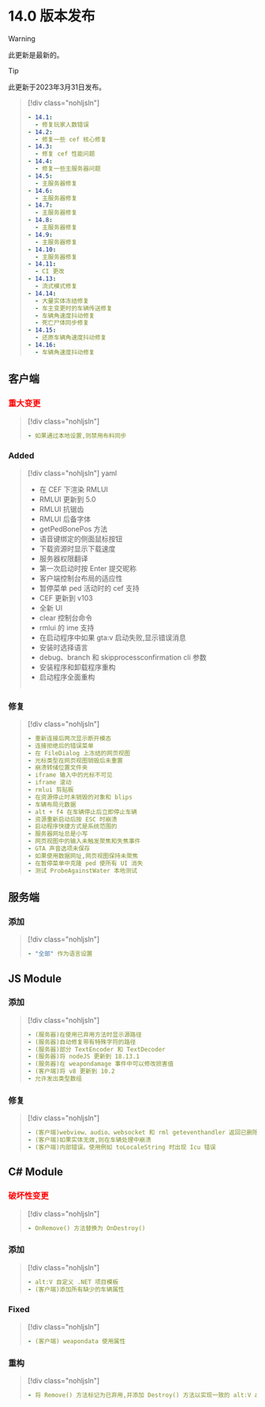 # 14.0 版本发布 

> [!WARNING]
> 此更新是最新的。

> [!TIP]  
> 此更新于2023年3月31日发布。

> [!div class="nohljsln"] 
>```yaml
>- 14.1:  
>   - 修复玩家人数错误
>- 14.2:  
>   - 修复一些 cef 核心修复
>- 14.3:
>   - 修复 cef 性能问题
>- 14.4:  
>   - 修复一些主服务器问题
>- 14.5:  
>   - 主服务器修复
>- 14.6:
>   - 主服务器修复
>- 14.7:  
>   - 主服务器修复
>- 14.8:  
>   - 主服务器修复 
>- 14.9:
>   - 主服务器修复
>- 14.10: 
>   - 主服务器修复
>- 14.11:
>   - CI 更改
>- 14.13:
>   - 流式模式修复
>- 14.14:
>   - 大量实体冻结修复   
>   - 车主变更时的车辆传送修复
>   - 车辆角速度抖动修复  
>   - 死亡尸体同步修复
>- 14.15:
>   - 还原车辆角速度抖动修复
>- 14.16:
>   - 车辆角速度抖动修复
>```

## 客户端

### <span style="color: red;">重大变更</span>

> [!div class="nohljsln"] 
> ```yaml
>- 如果通过本地设置,则禁用布料同步  
> ```

### Added

> [!div class="nohljsln"]
yaml
>- 在 CEF 下渲染 RMLUI  
>- RMLUI 更新到 5.0  
>- RMLUI 抗锯齿  
>- RMLUI 后备字体
>- getPedBonePos 方法
>- 语音键绑定的侧面鼠标按钮
>- 下载资源时显示下载速度  
>- 服务器权限翻译
>- 第一次启动时按 Enter 提交昵称
>- 客户端控制台布局的适应性  
>- 暂停菜单 ped 活动时的 cef 支持  
>- CEF 更新到 v103  
>- 全新 UI  
>- clear 控制台命令  
>- rmlui 的 ime 支持
>- 在启动程序中如果 gta:v 启动失败,显示错误消息  
>- 安装时选择语言  
>- debug、branch 和 skipprocessconfirmation cli 参数
>- 安装程序和卸载程序重构  
>- 启动程序全面重构  
> ```

### 修复

> [!div class="nohljsln"]
> ``` yaml
> - 重新连接后两次显示断开模态
> - 连接拒绝后的错误菜单  
> - 在 FileDialog 上冻结的网页视图
> - 光标类型在网页视图销毁后未重置  
> - 崩溃转储位置文件夹
> - iframe 输入中的光标不可见
> - iframe 滚动  
> - rmlui 剪贴板  
> - 在资源停止时未销毁的对象和 blips  
> - 车辆布局元数据  
> - alt + f4 在车辆停止后立即停止车辆  
> - 资源重新启动后按 ESC 时崩溃  
> - 启动程序快捷方式是系统范围的  
> - 服务器网址总是小写  
> - 网页视图中的输入未触发聚焦和失焦事件  
> - GTA 声音选项未保存  
> - 如果使用数据网址,网页视图保持未聚焦  
> - 在暂停菜单中克隆 ped 使所有 UI 消失  
> - 测试 ProbeAgainstWater 本地测试  
> ```

## 服务端

### 添加

> [!div class="nohljsln"]
> ```yaml
> - "全部" 作为语言设置
> ```

## JS Module

### 添加
> [!div class="nohljsln"]
> ```yaml
> - (服务器)在使用已弃用方法时显示源路径
> - (服务器)自动修复带有特殊字符的路径
> - (服务器)部分 TextEncoder 和 TextDecoder
> - (服务器)将 nodeJS 更新到 18.13.1
> - (服务器)在 weapondamage 事件中可以修改损害值
> - (客户端)将 v8 更新到 10.2
> - 允许发出类型数组
> ```

### 修复
> [!div class="nohljsln"]
> ```yaml
> - (客户端)webview、audio、websocket 和 rml geteventhandler 返回已删除的响应  
> - (客户端)如果实体无效,则在车辆处理中崩溃  
> - (客户端)内部错误。使用例如 toLocaleString 时出现 Icu 错误
> ```

## C# Module

### <span style="color: red;">破坏性变更</span>

> [!div class="nohljsln"]
> ```yaml
> - OnRemove() 方法替换为 OnDestroy()
> ```

### 添加
> [!div class="nohljsln"]
> ```yaml
> - alt:V 自定义 .NET 项目模板
> - (客户端)添加所有缺少的车辆属性
> ```

### Fixed
> [!div class="nohljsln"]
> ```yaml
> - (客户端) weapondata 使用属性
> ```

### 重构
> [!div class="nohljsln"]
> ```yaml
> - 将 Remove() 方法标记为已弃用,并添加 Destroy() 方法以实现一致的 alt:V api  
> ```
